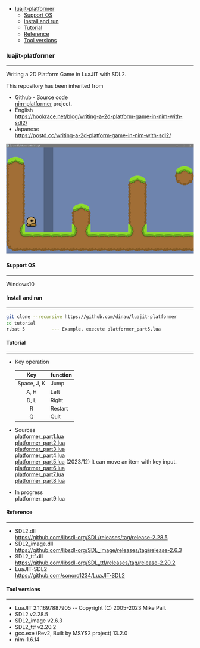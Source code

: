 <!-- START doctoc generated TOC please keep comment here to allow auto update -->
<!-- DON'T EDIT THIS SECTION, INSTEAD RE-RUN doctoc TO UPDATE -->

- [luajit-platformer](#luajit-platformer)
  - [Support OS](#support-os)
  - [Install and run](#install-and-run)
  - [Tutorial](#tutorial)
  - [Reference](#reference)
  - [Tool versions](#tool-versions)

<!-- END doctoc generated TOC please keep comment here to allow auto update -->

### luajit-platformer

---

Writing a 2D Platform Game in LuaJIT with SDL2.

This repository has been inherited from  
- Github - Source code  
[nim-platformer](https://github.com/def-/nim-platformer) project.
- English  
https://hookrace.net/blog/writing-a-2d-platform-game-in-nim-with-sdl2/  
- Japanese  
https://postd.cc/writing-a-2d-platform-game-in-nim-with-sdl2/  


![alt](img/t4.png)

#### Support OS

---

Windows10 

#### Install and run

---

```sh
git clone --recursive https://github.com/dinau/luajit-platformer
cd tutorial
r.bat 5          --- Example, execute platformer_part5.lua
```

#### Tutorial

---

- Key operation 

   | Key         | function |
   | :---:       | :---     |
   | Space, J, K | Jump     |
   | A, H        | Left     |
   | D, L        | Right    |
   | R           | Restart  |
   | Q           | Quit     |

- Sources  
[platformer_part1.lua](tutorial/platformer_part1.lua)  
[platformer_part2.lua](tutorial/platformer_part2.lua)  
[platformer_part3.lua](tutorial/platformer_part3.lua)  
[platformer_part4.lua](tutorial/platformer_part4.lua)  
[platformer_part5.lua](tutorial/platformer_part5.lua) (2023/12) It can move an item with key input.  
[platformer_part6.lua](tutorial/platformer_part6.lua)  
[platformer_part7.lua](tutorial/platformer_part7.lua)  
[platformer_part8.lua](tutorial/platformer_part8.lua)  

- In progress  
platformer_part9.lua

#### Reference

---

- SDL2.dll  
https://github.com/libsdl-org/SDL/releases/tag/release-2.28.5
- SDL2_image.dll  
https://github.com/libsdl-org/SDL_image/releases/tag/release-2.6.3
- SDL2_ttf.dll  
https://github.com/libsdl-org/SDL_ttf/releases/tag/release-2.20.2
- LuaJIT-SDL2  
https://github.com/sonoro1234/LuaJIT-SDL2


#### Tool versions

---

- LuaJIT 2.1.1697887905 -- Copyright (C) 2005-2023 Mike Pall.
- SDL2 v2.28.5
- SDL2_image v2.6.3
- SDL2_ttf v2.20.2
- gcc.exe (Rev2, Built by MSYS2 project) 13.2.0
- nim-1.6.14 

